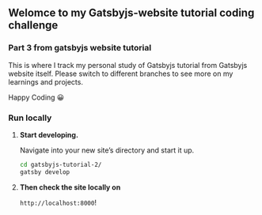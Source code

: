 ## Welomce to my Gatsbyjs-website tutorial coding challenge

### Part 3 from gatsbyjs website tutorial

This is where I track my personal study of Gatsbyjs tutorial from Gatsbyjs website itself. Please switch to different branches to see more on my learnings and projects.

Happy Coding 😀

### Run locally

1. **Start developing.**

    Navigate into your new site’s directory and start it up.

    ```sh
    cd gatsbyjs-tutorial-2/
    gatsby develop
    ```

2. **Then check the site locally on**

    `http://localhost:8000`!
